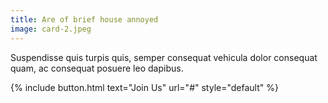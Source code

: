 ```yaml
---
title: Are of brief house annoyed
image: card-2.jpeg
---
```


Suspendisse quis turpis quis, semper consequat vehicula dolor consequat quam, ac consequat posuere leo dapibus.

{% include button.html text="Join Us" url="#" style="default" %}
